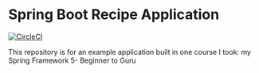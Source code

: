 # Spring Boot Recipe Application

[![CircleCI](https://circleci.com/.svg?style=svg)](https://circleci.com/)

This repository is for an example application built in one course I took: my Spring Framework 5- Beginner to Guru
